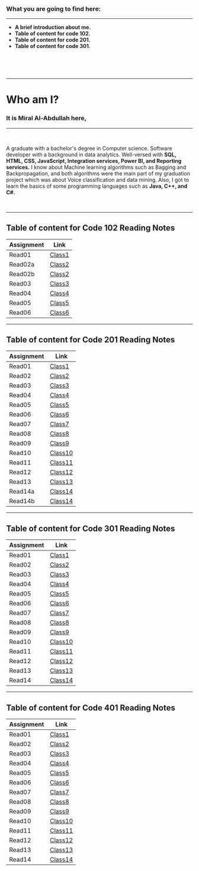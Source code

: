 
### What you are going to find here:
<hr>

- **A brief introduction about me.**
- **Table of content for code 102.**
- **Table of content for code 201.**
- **Table of content for code 301.**


<br>
<br>
<br>
<hr>




# **Who am I?**  

### It is **Miral Al-Abdullah** here, 

<hr>
<br>

A graduate with a bachelor's degree in Computer science. Software developer with a background in data analytics. Well-versed with **SQL, HTML, CSS, JavaScript, Integration services, Power BI, and Reporting services.**
I know about Machine learning algorithms such as Bagging and Backpropagation, and both algorithms were the main part of my graduation project which was about Voice classification and data mining. Also, I got to learn the basics of some programming languages such as **Java, C++, and C#.** 


<br>



<hr>







## Table of content for **Code 102 Reading Notes**

| Assignment  | Link                                  |
| ----------- | ------------------------------------- |
| Read01      | [Class1](Code102/Read01.md)           |
| Read02a     | [Class2](Code102/Read02.md)           |
| Read02b     | [Class2](Code102/Version-Control.md)  |  
| Read03      | [Class3](Code102/Read03.md)           |
| Read04      | [Class4](Code102/Read04.md)           |
| Read05      | [Class5](Code102/Read05.md)           |
| Read06      | [Class6](Code102/Read06.md)           |

<hr>



## Table of content for **Code 201 Reading Notes**

| Assignment  | Link                           |
| ----------- | ------------------------------ |
| Read01      | [Class1](Code201/Read01.md)    |
| Read02      | [Class2](Code201/Read02.md)    |
| Read03      | [Class3](Code201/Read03.md)    |  
| Read04      | [Class4](Code201/Read04.md)    |
| Read05      | [Class5](Code201/Read05.md)    |
| Read06      | [Class6](Code201/Read06.md)    |
| Read07      | [Class7](Code201/Read07.md)    |
| Read08      | [Class8](Code201/Read08.md)    |
| Read09      | [Class9](Code201/Read09.md)    |
| Read10      | [Class10](Code201/Read10.md)   |
| Read11      | [Class11](Code201/Read11.md)   |
| Read12      | [Class12](Code201/Read12.md)   |
| Read13      | [Class13](Code201/Read13.md)   |
| Read14a     | [Class14](Code201/Read14a.md)  |
| Read14b     | [Class14](Code201/Read14b.md)  |

<hr>

## Table of content for **Code 301 Reading Notes**

| Assignment  | Link                           |
| ----------- | ------------------------------ |
| Read01      | [Class1](Code301/Read01.md)    |
| Read02      | [Class2](Code301/Read02.md)    |
| Read03      | [Class3](Code301/Read03.md)    |  
| Read04      | [Class4](Code301/Read04.md)    |
| Read05      | [Class5](Code301/Read05.md)    |
| Read06      | [Class6](Code301/Read06.md)    |
| Read07      | [Class7](Code301/Read07.md)    |
| Read08      | [Class8](Code301/Read08.md)    |
| Read09      | [Class9](Code301/Read09.md)    |
| Read10      | [Class10](Code301/Read10.md)   |
| Read11      | [Class11](Code301/Read11.md)   |
| Read12      | [Class12](Code301/Read12.md)   |
| Read13      | [Class13](Code301/Read13.md)   |
| Read14      | [Class14](Code301/Read14.md)   |


<hr>

## Table of content for **Code 401 Reading Notes**

| Assignment  | Link                           |
| ----------- | ------------------------------ |
| Read01      | [Class1](Code401/Read01.md)    |
| Read02      | [Class2](Code401/Read02.md)    |
| Read03      | [Class3](Code401/Read03.md)    |  
| Read04      | [Class4](Code401/Read04.md)    |
| Read05      | [Class5]()    |
| Read06      | [Class6]()    |
| Read07      | [Class7]()    |
| Read08      | [Class8]()    |
| Read09      | [Class9]()    |
| Read10      | [Class10]()   |
| Read11      | [Class11]()   |
| Read12      | [Class12]()   |
| Read13      | [Class13]()   |
| Read14      | [Class14]()   |